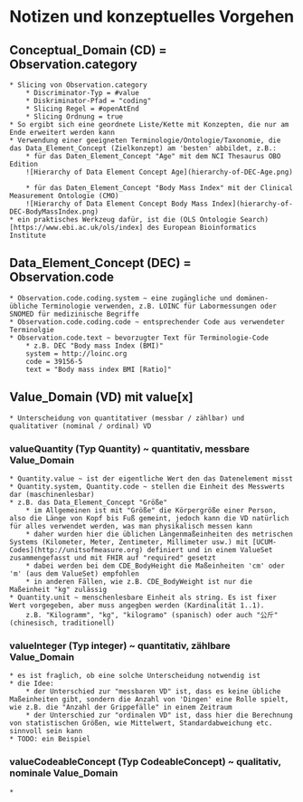 # Notizen und konzeptuelles Vorgehen

## Conceptual_Domain (CD) = Observation.category
    * Slicing von Observation.category
        * Discriminator-Typ = #value
        * Diskriminator-Pfad = "coding"
        * Slicing Regel = #openAtEnd
        * Slicing Ordnung = true
    * So ergibt sich eine geordnete Liste/Kette mit Konzepten, die nur am Ende erweitert werden kann
    * Verwendung einer geeigneten Terminologie/Ontologie/Taxonomie, die das Data_Element_Concept (Zielkonzept) am 'besten' abbildet, z.B.:
        * für das Daten_Element_Concept "Age" mit dem NCI Thesaurus OBO Edition
        ![Hierarchy of Data Element Concept Age](hierarchy-of-DEC-Age.png)

        * für das Daten_Element_Concept "Body Mass Index" mit der Clinical Measurement Ontologie (CMO)
        ![Hierarchy of Data Element Concept Body Mass Index](hierarchy-of-DEC-BodyMassIndex.png)
    * ein praktisches Werkzeug dafür, ist die (OLS Ontologie Search)[https://www.ebi.ac.uk/ols/index] des European Bioinformatics Institute

## Data_Element_Concept (DEC) = Observation.code
    * Observation.code.coding.system ~ eine zugängliche und domänen-übliche Terminologie verwenden, z.B. LOINC für Labormessungen oder SNOMED für medizinische Begriffe
    * Observation.code.coding.code ~ entsprechender Code aus verwendeter Terminolgie
    * Observation.code.text ~ bevorzugter Text für Terminologie-Code
        * z.B. DEC "Body mass Index (BMI)"
        system = http://loinc.org
        code = 39156-5
        text = "Body mass index BMI [Ratio]"

## Value_Domain (VD) mit value[x]
    * Unterscheidung von quantitativer (messbar / zählbar) und qualitativer (nominal / ordinal) VD

### valueQuantity (Typ Quantity) ~ quantitativ, messbare Value_Domain
    * Quantity.value ~ ist der eigentliche Wert den das Datenelement misst
    * Quantity.system, Quantity.code ~ stellen die Einheit des Messwerts dar (maschinenlesbar)
    * z.B. das Data_Element_Concept "Größe"
        * im Allgemeinen ist mit "Größe" die Körpergröße einer Person, also die Länge von Kopf bis Fuß gemeint, jedoch kann die VD natürlich für alles verwendet werden, was man physikalisch messen kann
        * daher wurden hier die üblichen Längenmaßeinheiten des metrischen Systems (Kilometer, Meter, Zentimeter, Millimeter usw.) mit [UCUM-Codes](http://unitsofmeasure.org) definiert und in einem ValueSet zusammengefasst und mit FHIR auf "required" gesetzt
        * dabei werden bei dem CDE_BodyHeight die Maßeinheiten 'cm' oder 'm' (aus dem ValueSet) empfohlen 
        * in anderen Fällen, wie z.B. CDE_BodyWeight ist nur die Maßeinheit "kg" zulässig
    * Quantity.unit ~ menschenlesbare Einheit als string. Es ist fixer Wert vorgegeben, aber muss angegben werden (Kardinalität 1..1). 
        z.B. "Kilogramm", "kg", "kilogramo" (spanisch) oder auch "公斤" (chinesisch, traditionell)

### valueInteger (Typ integer) ~ quantitativ, zählbare Value_Domain
    * es ist fraglich, ob eine solche Unterscheidung notwendig ist 
    * die Idee: 
        * der Unterschied zur "messbaren VD" ist, dass es keine übliche Maßeinheiten gibt, sondern die Anzahl von 'Dingen' eine Rolle spielt, wie z.B. die "Anzahl der Grippefälle" in einem Zeitraum
        * der Unterschied zur "ordinalen VD" ist, dass hier die Berechnung von statistischen Größen, wie Mittelwert, Standardabweichung etc. sinnvoll sein kann
    * TODO: ein Beispiel 

### valueCodeableConcept (Typ CodeableConcept) ~ qualitativ, nominale Value_Domain
    *
